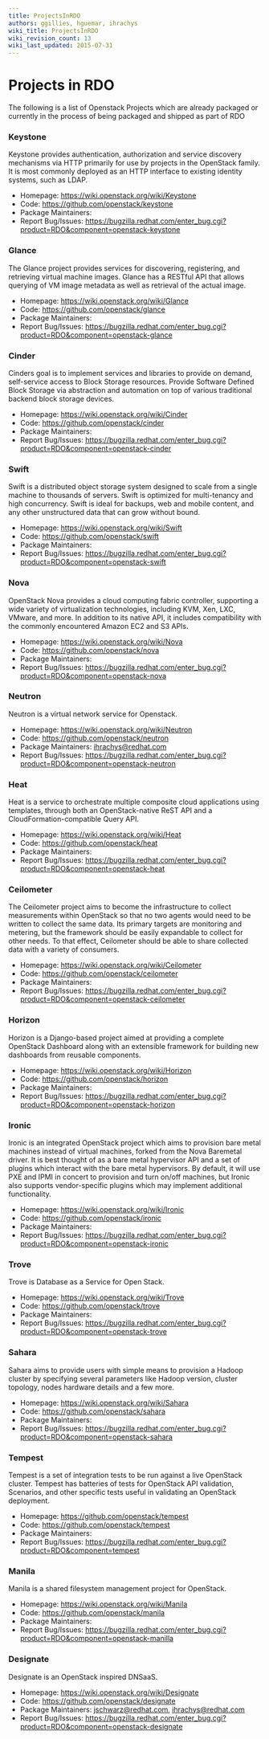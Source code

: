 ```yaml
---
title: ProjectsInRDO
authors: ggillies, hguemar, ihrachys
wiki_title: ProjectsInRDO
wiki_revision_count: 13
wiki_last_updated: 2015-07-31
---
```


# Projects in RDO

The following is a list of Openstack Projects which are already packaged or currently in the process of being packaged and shipped as part of RDO

### Keystone

Keystone provides authentication, authorization and service discovery mechanisms via HTTP primarily for use by projects in the OpenStack family. It is most commonly deployed as an HTTP interface to existing identity systems, such as LDAP.

*   Homepage: <https://wiki.openstack.org/wiki/Keystone>
*   Code: <https://github.com/openstack/keystone>
*   Package Maintainers:
*   Report Bug/Issues: <https://bugzilla.redhat.com/enter_bug.cgi?product=RDO&component=openstack-keystone>

### Glance

The Glance project provides services for discovering, registering, and retrieving virtual machine images. Glance has a RESTful API that allows querying of VM image metadata as well as retrieval of the actual image.

*   Homepage: <https://wiki.openstack.org/wiki/Glance>
*   Code: <https://github.com/openstack/glance>
*   Package Maintainers:
*   Report Bug/Issues: <https://bugzilla.redhat.com/enter_bug.cgi?product=RDO&component=openstack-glance>

### Cinder

Cinders goal is to implement services and libraries to provide on demand, self-service access to Block Storage resources. Provide Software Defined Block Storage via abstraction and automation on top of various traditional backend block storage devices.

*   Homepage: <https://wiki.openstack.org/wiki/Cinder>
*   Code: <https://github.com/openstack/cinder>
*   Package Maintainers:
*   Report Bug/Issues: <https://bugzilla.redhat.com/enter_bug.cgi?product=RDO&component=openstack-cinder>

### Swift

Swift is a distributed object storage system designed to scale from a single machine to thousands of servers. Swift is optimized for multi-tenancy and high concurrency. Swift is ideal for backups, web and mobile content, and any other unstructured data that can grow without bound.

*   Homepage: <https://wiki.openstack.org/wiki/Swift>
*   Code: <https://github.com/openstack/swift>
*   Package Maintainers:
*   Report Bug/Issues: <https://bugzilla.redhat.com/enter_bug.cgi?product=RDO&component=openstack-swift>

### Nova

OpenStack Nova provides a cloud computing fabric controller, supporting a wide variety of virtualization technologies, including KVM, Xen, LXC, VMware, and more. In addition to its native API, it includes compatibility with the commonly encountered Amazon EC2 and S3 APIs.

*   Homepage: <https://wiki.openstack.org/wiki/Nova>
*   Code: <https://github.com/openstack/nova>
*   Package Maintainers:
*   Report Bug/Issues: <https://bugzilla.redhat.com/enter_bug.cgi?product=RDO&component=openstack-nova>

### Neutron

Neutron is a virtual network service for Openstack.

*   Homepage: <https://wiki.openstack.org/wiki/Neutron>
*   Code: <https://github.com/openstack/neutron>
*   Package Maintainers: ihrachys@redhat.com
*   Report Bug/Issues: <https://bugzilla.redhat.com/enter_bug.cgi?product=RDO&component=openstack-neutron>

### Heat

Heat is a service to orchestrate multiple composite cloud applications using templates, through both an OpenStack-native ReST API and a CloudFormation-compatible Query API.

*   Homepage: <https://wiki.openstack.org/wiki/Heat>
*   Code: <https://github.com/openstack/heat>
*   Package Maintainers:
*   Report Bug/Issues: <https://bugzilla.redhat.com/enter_bug.cgi?product=RDO&component=openstack-heat>

### Ceilometer

The Ceilometer project aims to become the infrastructure to collect measurements within OpenStack so that no two agents would need to be written to collect the same data. Its primary targets are monitoring and metering, but the framework should be easily expandable to collect for other needs. To that effect, Ceilometer should be able to share collected data with a variety of consumers.

*   Homepage: <https://wiki.openstack.org/wiki/Ceilometer>
*   Code: <https://github.com/openstack/ceilometer>
*   Package Maintainers:
*   Report Bug/Issues: <https://bugzilla.redhat.com/enter_bug.cgi?product=RDO&component=openstack-ceilometer>

### Horizon

Horizon is a Django-based project aimed at providing a complete OpenStack Dashboard along with an extensible framework for building new dashboards from reusable components.

*   Homepage: <https://wiki.openstack.org/wiki/Horizon>
*   Code: <https://github.com/openstack/horizon>
*   Package Maintainers:
*   Report Bug/Issues: <https://bugzilla.redhat.com/enter_bug.cgi?product=RDO&component=openstack-horizon>

### Ironic

Ironic is an integrated OpenStack project which aims to provision bare metal machines instead of virtual machines, forked from the Nova Baremetal driver. It is best thought of as a bare metal hypervisor API and a set of plugins which interact with the bare metal hypervisors. By default, it will use PXE and IPMI in concert to provision and turn on/off machines, but Ironic also supports vendor-specific plugins which may implement additional functionality.

*   Homepage: <https://wiki.openstack.org/wiki/Ironic>
*   Code: <https://github.com/openstack/ironic>
*   Package Maintainers:
*   Report Bug/Issues: <https://bugzilla.redhat.com/enter_bug.cgi?product=RDO&component=openstack-ironic>

### Trove

Trove is Database as a Service for Open Stack.

*   Homepage: <https://wiki.openstack.org/wiki/Trove>
*   Code: <https://github.com/openstack/trove>
*   Package Maintainers:
*   Report Bug/Issues: <https://bugzilla.redhat.com/enter_bug.cgi?product=RDO&component=openstack-trove>

### Sahara

Sahara aims to provide users with simple means to provision a Hadoop cluster by specifying several parameters like Hadoop version, cluster topology, nodes hardware details and a few more.

*   Homepage: <https://wiki.openstack.org/wiki/Sahara>
*   Code: <https://github.com/openstack/sahara>
*   Package Maintainers:
*   Report Bug/Issues: <https://bugzilla.redhat.com/enter_bug.cgi?product=RDO&component=openstack-sahara>

### Tempest

Tempest is a set of integration tests to be run against a live OpenStack cluster. Tempest has batteries of tests for OpenStack API validation, Scenarios, and other specific tests useful in validating an OpenStack deployment.

*   Homepage: <https://github.com/openstack/tempest>
*   Code: <https://github.com/openstack/tempest>
*   Package Maintainers:
*   Report Bug/Issues: <https://bugzilla.redhat.com/enter_bug.cgi?product=RDO&component=tempest>

### Manila

Manila is a shared filesystem management project for OpenStack.

*   Homepage: <https://wiki.openstack.org/wiki/Manila>
*   Code: <https://github.com/openstack/manila>
*   Package Maintainers:
*   Report Bug/Issues: <https://bugzilla.redhat.com/enter_bug.cgi?product=RDO&component=openstack-manilla>

### Designate

Designate is an OpenStack inspired DNSaaS.

*   Homepage: <https://wiki.openstack.org/wiki/Designate>
*   Code: <https://github.com/openstack/designate>
*   Package Maintainers: jschwarz@redhat.com, ihrachys@redhat.com
*   Report Bug/Issues: <https://bugzilla.redhat.com/enter_bug.cgi?product=RDO&component=openstack-designate>
